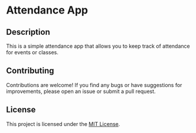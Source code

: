 # Attendance App

## Description
This is a simple attendance app that allows you to keep track of attendance for events or classes.

<!-- ## Features
- Add new events or classes
- Record attendance for each event or class
- View attendance statistics and reports

## Installation
1. Clone the repository: `git clone https://github.com/connectemea/event-attendance-register.git`
2. Install the required dependencies: `npm install`
3. Start the app: `npm run dev`

## Usage
1. Open the app in your web browser.
2. Create a new event or class by clicking on the "Add Event" button.
3. Enter the event details and save it.
4. To record attendance, click on the event name and mark the attendees.
5. View attendance statistics and reports by navigating to the "Reports" section. -->

## Contributing
Contributions are welcome! If you find any bugs or have suggestions for improvements, please open an issue or submit a pull request.

## License
This project is licensed under the [MIT License](LICENSE).